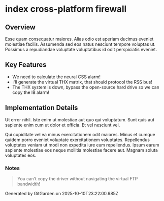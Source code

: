 # index cross-platform firewall

## Overview
Esse quam consequatur maiores. Alias odio est aperiam ducimus eveniet molestiae facilis. Assumenda sed eos natus nesciunt tempore voluptas ut. Possimus a repudiandae voluptate voluptatibus id odit perspiciatis eveniet.

## Key Features
- We need to calculate the neural CSS alarm!
- I'll generate the virtual THX matrix, that should protocol the RSS bus!
- The THX system is down, bypass the open-source hard drive so we can copy the IB alarm!

## Implementation Details
Ut error nihil. Iste enim ut molestiae aut quo qui voluptatum. Sunt quis aut sapiente enim cum ut dolor et officia. Et vel nesciunt vel.
 Qui cupiditate vel ea minus exercitationem odit maiores. Minus et cumque quidem porro eveniet voluptate exercitationem voluptates. Repellendus voluptates veniam ut modi non expedita iure eum repellendus. Ipsum earum sapiente molestiae eos neque mollitia molestiae facere aut. Magnam soluta voluptates eos.

### Notes
> You can't copy the driver without navigating the virtual FTP bandwidth!

Generated by GitGarden on 2025-10-10T23:22:00.685Z